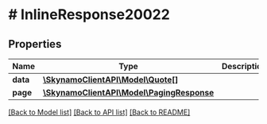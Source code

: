 # # InlineResponse20022

## Properties

Name | Type | Description | Notes
------------ | ------------- | ------------- | -------------
**data** | [**\SkynamoClientAPI\Model\Quote[]**](Quote.md) |  | [optional]
**page** | [**\SkynamoClientAPI\Model\PagingResponse**](PagingResponse.md) |  | [optional]

[[Back to Model list]](../../README.md#models) [[Back to API list]](../../README.md#endpoints) [[Back to README]](../../README.md)
